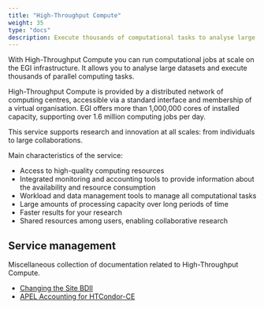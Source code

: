 ```yaml
---
title: "High-Throughput Compute"
weight: 35
type: "docs"
description: Execute thousands of computational tasks to analyse large datasets
---
```


With High-Throughput Compute you can run computational jobs at scale on the EGI
infrastructure. It allows you to analyse large datasets and execute thousands of
parallel computing tasks.

High-Throughput Compute is provided by a distributed network of computing
centres, accessible via a standard interface and membership of a virtual
organisation. EGI offers more than 1,000,000 cores of installed capacity,
supporting over 1.6 million computing jobs per day.

This service supports research and innovation at all scales: from individuals to
large collaborations.

Main characteristics of the service:

- Access to high-quality computing resources
- Integrated monitoring and accounting tools to provide information about the
  availability and resource consumption
- Workload and data management tools to manage all computational tasks
- Large amounts of processing capacity over long periods of time
- Faster results for your research
- Shared resources among users, enabling collaborative research

## Service management

Miscellaneous collection of documentation related to High-Throughput Compute.

- [Changing the Site BDII](./changing-site-bdii)
- [APEL Accounting for HTCondor-CE](./htcondor-ce-apel)
